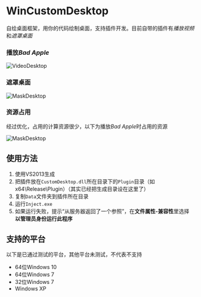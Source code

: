 WinCustomDesktop
=========

自绘桌面框架，用你的代码绘制桌面，支持插件开发。目前自带的插件有*播放视频*和*遮罩桌面*

### 播放*Bad Apple*

![VideoDesktop](https://github.com/xfgryujk/WinCustomDesktop/blob/master/.wiki/image/snapshot_VideoDesktop.gif)

### 遮罩桌面
![MaskDesktop](https://github.com/xfgryujk/WinCustomDesktop/blob/master/.wiki/image/snapshot_MaskDesktop.gif)

### 资源占用

经过优化，占用的计算资源很少，以下为播放*Bad Apple*时占用的资源

![MaskDesktop](https://github.com/xfgryujk/WinCustomDesktop/blob/master/.wiki/image/snapshot_CPU.png)


使用方法
---------

1. 使用VS2013生成
2. 把插件放在`CustomDesktop.dll`所在目录下的`Plugin`目录（如x64\Release\Plugin）（其实已经把生成目录设在这里了）
3. 复制`Data`文件夹到插件所在目录
4. 运行`Inject.exe`
5. 如果运行失败，提示“从服务器返回了一个参照”，在**文件属性-兼容性**里选择**以管理员身份运行此程序**


支持的平台
---------

以下是已通过测试的平台，其他平台未测试，不代表不支持

* 64位Windows 10
* 64位Windows 7
* 32位Windows 7
* Windows XP
